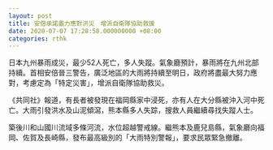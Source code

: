 ```yaml
---
layout: post
title: 安倍承諾盡力應對洪災　增派自衛隊協助救援
date: 2020-07-07 17:28:58.000000000 +08:00
categories: rthk
---
```


日本九州暴雨成災，最少52人死亡，多人失蹤。氣象廳預計，暴雨將在九州北部持續。首相安倍晉三警告，廣泛地區的大雨將持續至明日，政府將盡最大努力應對，考慮定為「特定災害」，增派自衛隊協助救災。

《共同社》報道，有長者被發現在福岡縣家中浸死，亦有人在大分縣被沖入河中死亡。大雨引發洪水及山泥傾瀉，熊本縣多人失踪，搜救人員繼續尋找失蹤人士。

築後川和山國川流域多條河流，水位超越警戒線。繼熊本及鹿兒島縣，氣象廳向福岡、佐賀及長崎縣，發布最高級別的「大雨特別警報」，要求民眾緊急撤離。
